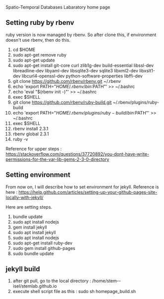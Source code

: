 Spatio-Temporal Databases Labaratory home page

Setting ruby by rbenv
------------------------
ruby version is now managed by rbenv. So after clone this, if environment doesn't use rbenv, then do this.

1. cd $HOME
2. sudo apt-get remove ruby
3. sudo apt-get update
4. sudo apt-get install git-core curl zlib1g-dev build-essential libssl-dev libreadline-dev libyaml-dev libsqlite3-dev sqlite3 libxml2-dev libxslt1-dev libcurl4-openssl-dev python-software-properties libffi-dev
5. git clone https://github.com/rbenv/rbenv.git ~/.rbenv
6. echo 'export PATH="$HOME/.rbenv/bin:$PATH"' >> ~/.bashrc
7. echo 'eval "$(rbenv init -)"' >> ~/.bashrc
8. exec $SHELL
9. git clone https://github.com/rbenv/ruby-build.git ~/.rbenv/plugins/ruby-build
10. echo 'export PATH="$HOME/.rbenv/plugins/ruby-build/bin:$PATH"' >> ~/.bashrc
11. exec $SHELL
12. rbenv install 2.3.1
13. rbenv global 2.3.1
14. ruby -v

  Reference for upper steps :
  https://stackoverflow.com/questions/37720892/you-dont-have-write-permissions-for-the-var-lib-gems-2-3-0-directory

Setting environment
------------------------
From now on, I will describe how to set environment for jekyll.
Reference is here : https://help.github.com/articles/setting-up-your-github-pages-site-locally-with-jekyll/

Here are setting steps.

1. bundle update
2. sudo apt install nodejs
3. gem install jekyll
4. sudo apt install jekyll
5. sudo apt install nodejs
6. sudo apt-get install ruby-dev
7. sudo gem install github-pages
8. sudo bundle update

jekyll build
----------------------------
1. after git pull, go to the local directory : /home/stem--isel/stemlab.github.io
2. execute shell script file as this : sudo sh homepage_build.sh
